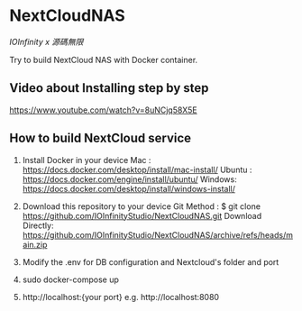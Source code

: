 # NextCloudNAS 
*IOInfinity x 源碼無限*

Try to build NextCloud NAS with Docker container.

## Video about Installing step by step

https://www.youtube.com/watch?v=8uNCjq58X5E

## How to build NextCloud service

1. Install Docker in your device
Mac    : https://docs.docker.com/desktop/install/mac-install/
Ubuntu : https://docs.docker.com/engine/install/ubuntu/
Windows: https://docs.docker.com/desktop/install/windows-install/

2. Download this repository to your device
Git Method       :   $ git clone https://github.com/IOInfinityStudio/NextCloudNAS.git
Download Directly:   https://github.com/IOInfinityStudio/NextCloudNAS/archive/refs/heads/main.zip

3. Modify the .env for DB configuration and Nextcloud's folder and port

4. sudo docker-compose up 

5. http://localhost:{your port} e.g. http://localhost:8080
